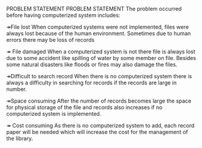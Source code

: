 PROBLEM STATEMENT
PROBLEM STATEMENT The problem occurred before having computerized system includes:

↠File lost When computerized systems were not implemented, files were always lost because of the human environment. Sometimes due to human errors there may be loss of records

↠ File damaged When a computerized system is not there file is always lost due to some accident like spilling of water by some member on file. Besides some natural disasters like floods or fires may also damage the files.

↠Difficult to search record When there is no computerized system there is always a difficulty in searching for records if the records are large in number.

↠Space consuming After the number of records becomes large the space for physical storage of the file and records also increases if no computerized system is implemented.

↠ Cost consuming As there is no computerized system to add, each record paper will be needed which will increase the cost for the management of the library.
